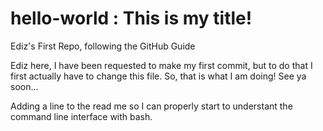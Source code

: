 # hello-world : This is my title!
Ediz's First Repo, following the GitHub Guide

Ediz here, I have been requested to make my first commit, but to do that I first actually have to change this file. So, that is what I am doing! See ya soon...

Adding a line to the read me so I can properly start to understant the command line interface with bash.
